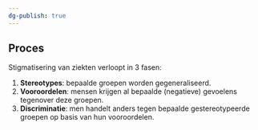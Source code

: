 ```yaml
---
dg-publish: true
---
```

## Proces
Stigmatisering van ziekten verloopt in 3 fasen:
1. **Stereotypes**: bepaalde groepen worden gegeneraliseerd.
2. **Vooroordelen**: mensen krijgen al bepaalde (negatieve) gevoelens tegenover deze groepen.
3. **Discriminatie**: men handelt anders tegen bepaalde gestereotypeerde groepen op basis van hun vooroordelen.